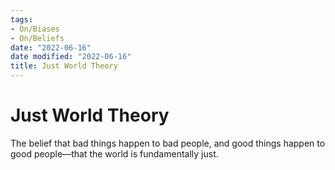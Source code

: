 ```yaml
---
tags:
- On/Biases
- On/Beliefs
date: "2022-06-16"
date modified: "2022-06-16"
title: Just World Theory
---
```


# Just World Theory
The belief that bad things happen to bad people, and good things happen to good people—that the world is fundamentally just.
